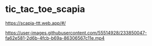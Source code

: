 # tic_tac_toe_scapia
https://scapia-ttt.web.app/#/


https://user-images.githubusercontent.com/55514928/233850047-fa62e581-2d6b-4fcb-b69a-86306567c11e.mp4

